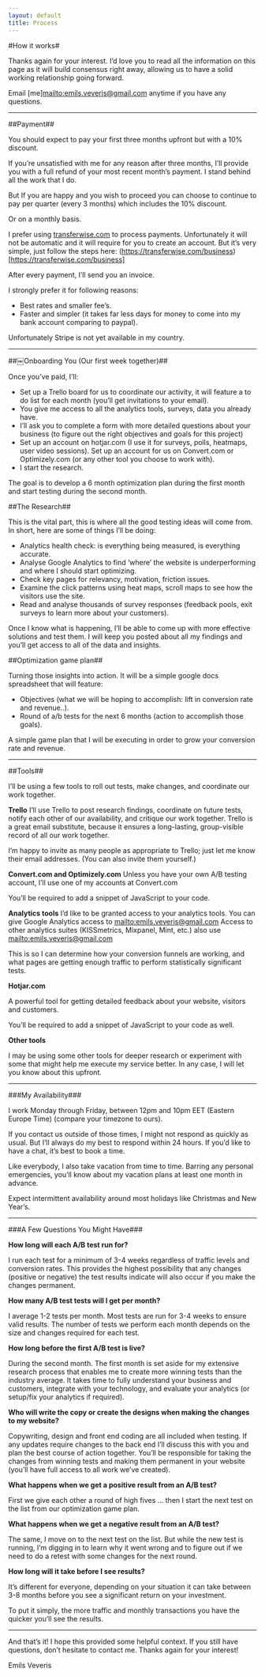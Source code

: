 ```yaml
---
layout: default
title: Process
---
```


#How it works#

Thanks again for your interest. I’d love you to read all the information on this page as it will build consensus right away, allowing us to have a solid working relationship going forward.

Email [me]<mailto:emils.veveris@gmail.com> anytime if you have any questions.

----

##Payment##

You should expect to pay your first three months upfront but with a 10% discount. 

If you’re unsatisfied with me for any reason after three months, I’ll provide you with a full refund of your most recent month’s payment. I stand behind all the work that I do.

But If you are happy and you wish to proceed you can choose to continue to pay per quarter (every 3 months) which includes the 10% discount.

Or on a monthly basis. 

I prefer using [transferwise.com](https://transferwise.com/business) to process payments. Unfortunately it will not be automatic and it will require for you to create an account. But it’s very simple, just follow the steps here: (https://transferwise.com/business)[https://transferwise.com/business]

After every payment, I’ll send you an invoice.
 
I strongly prefer it for following reasons:

* Best rates and smaller fee’s. 
* Faster and simpler (it takes far less days for money to come into my bank account comparing to paypal).
 
Unfortunately Stripe is not yet available in my country.

------

##￼Onboarding You (Our first week together)##

Once you’ve paid, I’ll:

 * Set up a Trello board for us to coordinate our activity, it will feature a to do list for each month (you’ll get invitations to your email).
 * You give me access to all the analytics tools, surveys, data you already have.
 * I’ll ask you to complete a form with more detailed questions about your business (to figure out the right objectives and goals for this project)
 * Set up an account on hotjar.com (I use it for surveys, polls, heatmaps, user video sessions).
Set up an account for us on Convert.com or Optimizely.com (or any other tool you choose to work with).
 * I start the research.

The goal is to develop a 6 month optimization plan during the first month and start testing during the second month.

##The Research##

This is the vital part, this is where all the good testing ideas will come from. In short, here are some of things I’ll be doing:

 * Analytics health check: is everything being measured, is everything accurate.
 * Analyse Google Analytics to find ‘where’ the website is underperforming and where I should start optimizing.
 * Check key pages for relevancy, motivation, friction issues.
 * Examine the click patterns using heat maps, scroll maps to see how the visitors use the site. 
 * Read and analyse thousands of survey responses (feedback pools, exit surveys to learn more about your customers).

Once I know what is happening, I’ll be able to come up with more effective solutions and test them. I will keep you posted about all my findings and you’ll get access to all of the data and insights.

##Optimization game plan##

Turning those insights into action. It will be a simple google docs spreadsheet that will feature:

 * Objectives (what we will be hoping to accomplish: lift in conversion rate and revenue..).
 * Round of a/b tests for the next 6 months (action to accomplish those goals).
 
A simple game plan that I will be executing in order to grow your conversion rate and revenue.

-----

##Tools##

I’ll be using a few tools to roll out tests, make changes, and coordinate our work together.

**Trello**
I’ll use Trello to post  research findings, coordinate on future tests, notify each other of our availability, and critique our work together. Trello is a great email substitute, because it ensures a long-lasting, group-visible record of all our work together.

I’m happy to invite as many people as appropriate to Trello; just let me know their email addresses. (You can also invite them yourself.)

**Convert.com and Optimizely.com**
Unless you have your own A/B testing account, I’ll use one of my accounts at Convert.com 

You’ll be required to add a snippet of JavaScript to your code.

**Analytics tools**
I’d like to be granted access to your analytics tools.
You can give Google Analytics access to <mailto:emils.veveris@gmail.com> 
Access to other analytics suites (KISSmetrics, Mixpanel, Mint, etc.) also use <mailto:emils.veveris@gmail.com>

This is so I can determine how your conversion funnels are working, and what pages are getting enough traffic to perform statistically significant tests.

**Hotjar.com**

A powerful tool for getting detailed feedback about your website, visitors and customers.

You’ll be required to add a snippet of JavaScript to your code as well.

**Other tools**

I may be using some other tools for deeper research or experiment with some that might help me execute my service better. In any case, I will let you know about this upfront. 

-------

###My Availability###

I work Monday through Friday, between 12pm and 10pm EET (Eastern Europe Time) (compare your timezone to ours).
 
If you contact us outside of those times, I might not respond as quickly as usual. But I’ll always do my best to respond within 24 hours. If you’d like to have a chat, it’s best to book a time.

Like everybody, I also take vacation from time to time. Barring any personal emergencies, you’ll know about my vacation plans at least one month in advance.

Expect intermittent availability around most holidays like Christmas and New Year’s. 

-------

###A Few Questions You Might Have###

**How long will each A/B test run for?**

I run each test for a minimum of 3-4 weeks regardless of traffic levels and conversion rates. This provides the highest possibility that any changes (positive or negative) the test results indicate will also occur if you make the changes permanent.

**How many A/B test tests will I get per month?**

I average 1-2 tests per month. Most tests are run for 3-4 weeks to ensure valid results. The number of tests we perform each month depends on the size and changes required for each test.

**How long before the first A/B test is live?**

During the second month. The first month is set aside for my extensive research process that enables me to create more winning tests than the industry average. It takes time to fully understand your business and customers, integrate with your technology, and evaluate your analytics (or setup/fix your analytics if required).

**Who will write the copy or create the designs when making the changes to my website?**

Copywriting, design and front end coding are all included when testing. If any updates require changes to the back end I’ll discuss this with you and plan the best course of action together. You’ll be responsible for taking the changes from winning tests and making them permanent in your website (you’ll have full access to all work we’ve created).

**What happens when we get a positive result from an A/B test?**

First we give each other a round of high fives … then I start the next test on the list from our optimization game plan. 

**What happens when we get a negative result from an A/B test?**

The same, I move on to the next test on the list. But while the new test is running, I’m digging in to learn why it went wrong and to figure out if we need to do a retest with some changes for the next round.   

**How long will it take before I see results?**

It’s different for everyone, depending on your situation it can take between 3-8 months before you see a significant return on your investment. 

To put it simply, the more traffic and monthly transactions you have the quicker you’ll see the results.

-----


And that’s it! I hope this provided some helpful context. If you still have questions, don’t hesitate to contact me. Thanks again for your interest!

Emils Veveris
